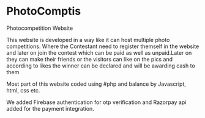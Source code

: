 # PhotoComptis
Photocompetition Website

This website is developed in a way like it can host multiple photo competitions. Where the Contestant need to register themself in the website and later on join the contest which can be paid as well as unpaid.Later on they can make their friends or the visitors can like on the pics and according to likes the winner can be declared and will be awarding cash to them 

Most part of this website coded using #php and balance by Javascript, html, css etc.

We added Firebase authentication for otp verification and Razorpay api added for the payment integration.

